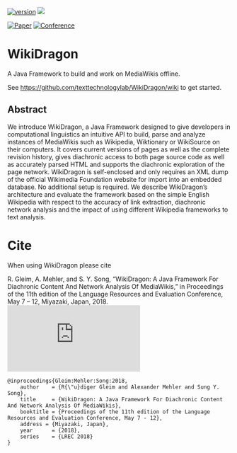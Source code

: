 [![version](https://img.shields.io/github/license/texttechnologylab/WikiDragon)]()
[![](https://jitpack.io/v/texttechnologylab/WikiDragon.svg)](https://jitpack.io/#texttechnologylab/WikiDragon)

[![Paper](http://img.shields.io/badge/paper-ACL--anthology-B31B1B.svg)](https://aclanthology.org/L18-1589.pdf)
[![Conference](http://img.shields.io/badge/conference-LREC--2018-4b44ce.svg)](http://lrec2018.lrec-conf.org/en/)

# WikiDragon
A Java Framework to build and work on MediaWikis offline.

See https://github.com/texttechnologylab/WikiDragon/wiki to get started.

## Abstract
We introduce WikiDragon, a Java Framework designed to give developers in computational linguistics an intuitive API to build, parse and analyze instances of MediaWikis such as Wikipedia, Wiktionary or WikiSource on their computers. It covers current versions of pages as well as the complete revision history, gives diachronic access to both page source code as well as accurately parsed HTML and supports the diachronic exploration of the page network. WikiDragon is self-enclosed and only requires an XML dump of the official Wikimedia Foundation website for import into an embedded database. No additional setup is required. We describe WikiDragon’s architecture and evaluate the framework based on the simple English Wikipedia with respect to the accuracy of link extraction, diachronic network analysis and the impact of using different Wikipedia frameworks to text analysis.

# Cite
When using WikiDragon please cite

R. Gleim, A. Mehler, and S. Y. Song, “WikiDragon: A Java Framework For Diachronic Content And Network Analysis Of MediaWikis,” in Proceedings of the 11th edition of the Language Resources and Evaluation Conference, May 7 – 12, Miyazaki, Japan, 2018. ![[Link]](https://aclanthology.org/L18-1589.pdf)

```
@inproceedings{Gleim:Mehler:Song:2018,
    author    = {R{\"u}diger Gleim and Alexander Mehler and Sung Y. Song},
    title     = {WikiDragon: A Java Framework For Diachronic Content And Network Analysis Of MediaWikis},
    booktitle = {Proceedings of the 11th edition of the Language Resources and Evaluation Conference, May 7 - 12},
    address = {Miyazaki, Japan},
    year      = {2018},
    series    = {LREC 2018}
}
```
